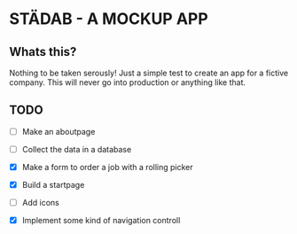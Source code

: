 # STÄDAB - A MOCKUP APP 


## Whats this?
Nothing to be taken serously! Just a simple test to create an app for a fictive company. This will never go into production or anything like that.



## TODO 

- [ ] Make an aboutpage
- [ ] Collect the data in a database
- [x] Make a form to order a job with a rolling picker 
- [x] Build a startpage 
- [ ] Add icons 
- [x] Implement some kind of navigation controll


